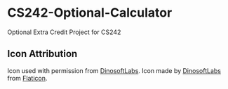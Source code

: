 # CS242-Optional-Calculator
Optional Extra Credit Project for CS242

## Icon Attribution
Icon used with permission from [DinosoftLabs](https://www.flaticon.com/authors/dinosoftlabs). Icon made by [DinosoftLabs](https://www.flaticon.com/authors/dinosoftlabs) from [Flaticon](https://www.flaticon.com/).